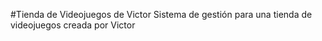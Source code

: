 #Tienda de Videojuegos de Victor
Sistema de gestión para una tienda de videojuegos creada por Victor
